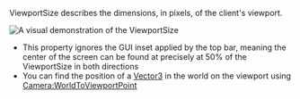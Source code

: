 ViewportSize describes the dimensions, in pixels, of the client's
viewport.

![A visual demonstration of the ViewportSize][1]

- This property ignores the GUI inset applied by the top bar, meaning the
  center of the screen can be found at precisely at 50% of the
  ViewportSize in both directions
- You can find the position of a [Vector3](https://developer.roblox.com/en-us/api-reference/datatype/Vector3) in the world on the
  viewport using [Camera:WorldToViewportPoint](https://create.roblox.com/docs/reference/engine/classes/Camera#WorldToViewportPoint)

[1]: https://prod.docsiteassets.roblox.com/assets/blt2287d09729431008/ViewportSize.png